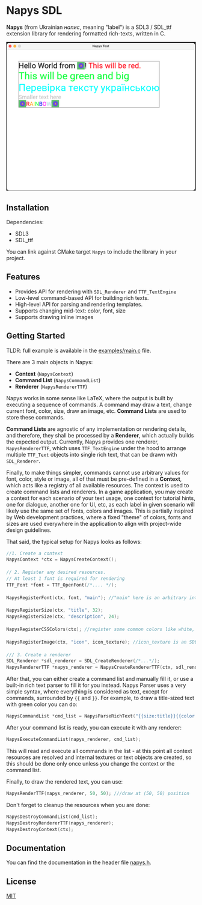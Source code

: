 # Napys SDL

**Napys** (from Ukrainian _напис_, meaning "label") is a SDL3 / SDL_ttf extension library for rendering formatted rich-texts, written in C.

![Sample Output](examples/output.png)

## Installation

Dependencies:

- SDL3
- SDL_ttf

You can link against CMake target `Napys` to include the library in your project.

## Features

- Provides API for rendering with `SDL_Renderer` and `TTF_TextEngine`
- Low-level command-based API for building rich texts.
- High-level API for parsing and rendering templates.
- Supports changing mid-text: color, font, size
- Supports drawing inline images

## Getting Started

TLDR: full example is available in the [examples/main.c](examples/main.c) file.

There are 3 main objects in Napys:

- **Context** (`NapysContext`)
- **Command List** (`NapysCommandList`)
- **Renderer** (`NapysRendererTTF`)

Napys works in some sense like LaTeX, where the output is built by executing a sequence of commands. A command may draw a text, change current font, color, size, draw an image, etc. **Command Lists** are used to store these commands.

**Command Lists** are agnostic of any implementation or rendering details, and therefore, they shall be processed by a **Renderer**, which actually builds the expected output. Currently, Napys provides one renderer, `NapysRendererTTF`, which uses `TTF_TextEngine` under the hood to arrange multiple `TTF_Text` objects into single rich text, that can be drawn with `SDL_Renderer`.

Finally, to make things simpler, commands cannot use arbitrary values for font, color, style or image, all of that must be pre-defined in a **Context**, which acts like a registry of all available resources. The context is used to create command lists and renderers.
In a game application, you may create a context for each scenario of your text usage, one context for tutorial hints, one for dialogue, another one for UI, etc, as each label in given scenario will likely use the same set of fonts, colors and images. This is partially inspired by Web development practices, where a fixed "theme" of colors, fonts and sizes are used everywhere in the application to align with project-wide design guidelines.

That said, the typical setup for Napys looks as follows:

```c
//1. Create a context
NapysContext *ctx = NapysCreateContext();

// 2. Register any desired resources. 
// At least 1 font is required for rendering
TTF_Font *font = TTF_OpenFont(/*.... */);

NapysRegisterFont(ctx, font, "main"); //"main" here is an arbitrary internal name for the font.

NapysRegisterSize(ctx, "title", 32);
NapysRegisterSize(ctx, "description", 24);

NapysRegisterCSSColors(ctx); //register some common colors like white, black, yellow, etc...

NapysRegisterImage(ctx, "icon", icon_texture); //icon_texture is an SDL_Texture*

/// 3. Create a renderer
SDL_Renderer *sdl_renderer = SDL_CreateRenderer(/*...*/);
NapysRendererTTF *napys_renderer = NapysCreateRendererTTF(ctx, sdl_renderer);
```

After that, you can either create a command list and manually fill it, or use a built-in rich text parser to fill it for you instead.
Napys Parser uses a very simple syntax, where everything is considered as text, except for commands, surrounded by `{{` and `}}`. For example, to draw a title-sized text with green color you can do:

```c
NapysCommandList *cmd_list = NapysParseRichText("{{size:title}}{{color:green}}Hello World!", NULL);
```

After your command list is ready, you can execute it with any renderer:

```c
NapysExecuteCommandList(napys_renderer, cmd_list);
```

This will read and execute all commands in the list - at this point all context resources are resolved and internal textures or text objects are created, so this should be done only once unless you change the context or the command list.

Finally, to draw the rendered text, you can use:

```c
NapysRenderTTF(napys_renderer, 50, 50); ///draw at (50, 50) position
```

Don't forget to cleanup the resources when you are done:

```c
NapysDestroyCommandList(cmd_list);
NapysDestroyRendererTTF(napys_renderer);
NapysDestroyContext(ctx);
```

## Documentation

You can find the documentation in the header file [napys.h](include/napys.h).

## License

[MIT](LICENSE)
